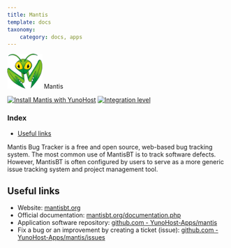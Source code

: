 ```yaml
---
title: Mantis
template: docs
taxonomy:
    category: docs, apps
---
```


<img src="/images/mantis_logo.png" height="80px" alt="Mantis's logo"> Mantis

[![Install Mantis with YunoHost](https://install-app.yunohost.org/install-with-yunohost.png)](https://install-app.yunohost.org/?app=mantis) [![Integration level](https://dash.yunohost.org/integration/mantis.svg)](https://dash.yunohost.org/appci/app/mantis)

### Index

- [Useful links](#useful-links)

Mantis Bug Tracker is a free and open source, web-based bug tracking system. The most common use of MantisBT is to track software defects. However, MantisBT is often configured by users to serve as a more generic issue tracking system and project management tool.

## Useful links

+ Website: [mantisbt.org](https://mantisbt.org)
+ Official documentation: [mantisbt.org/documentation.php](https://mantisbt.org/documentation.php)
+ Application software repository: [github.com - YunoHost-Apps/mantis](https://github.com/YunoHost-Apps/mantis_ynh)
+ Fix a bug or an improvement by creating a ticket (issue): [github.com - YunoHost-Apps/mantis/issues](https://github.com/YunoHost-Apps/mantis_ynh/issues)
